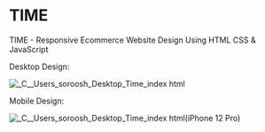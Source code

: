 # TIME
TIME - Responsive Ecommerce Website Design Using HTML CSS & JavaScript

Desktop Design:

![_C__Users_soroosh_Desktop_Time_index html](https://user-images.githubusercontent.com/95019708/170718195-ba29c991-f946-4b28-b4bc-45b27b815fef.png)


Mobile Design:

![_C__Users_soroosh_Desktop_Time_index html(iPhone 12 Pro)](https://user-images.githubusercontent.com/95019708/170719239-78e07747-c79e-4b7e-a8f2-55368a05ba2d.png)
